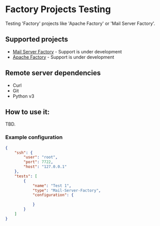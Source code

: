 # Factory Projects Testing

Testing 'Factory' projects like 'Apache Factory' or 'Mail Server Factory'.

## Supported projects

- [Mail Server Factory](https://github.com/milos85vasic/Mail-Server-Factory) - Support is under development
- [Apache Factory](https://github.com/milos85vasic/Apache-Factory) - Support is under development

## Remote server dependencies

- Curl
- Git
- Python v3

## How to use it:

TBD.

### Example configuration

```json
{
    "ssh": {
        "user": "root",
        "port": 7722,
        "host": "127.0.0.1"
    },
    "tests": [
        {
            "name": "Test 1",
            "type": "Mail-Server-Factory",
            "configuration": {
                
            }
        }
    ]
}
```

